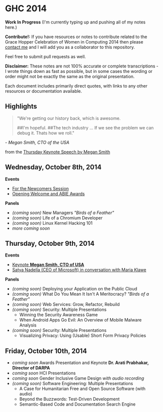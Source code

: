 # GHC 2014

**Work In Progress**
(I'm currently typing up and pushing all of my notes here.)

**Contribute!:**
If you have resources or notes to contribute related to the
Grace Hopper Celebration of Women in Computing 2014 then please
[contact me][contact-me] and I will add you as a collaborator to this repository.

Feel free to submit pull requests as well.

[contact-me]: http://www.flarnie.com/contact

**Disclaimer:**
These notes are not 100% accurate or complete transcriptions -
I wrote things down as fast as possible, but in some cases the wording
or order might not be exactly the same as the original presentation.

Each document includes primarily direct quotes, with
links to any other resources or documentation available.

## Highlights
>"We're getting our history back,
>which is awesome.
>
>##I'm hopeful.
>##The tech industry ...  If we see the problem we can debug it.  Thats how we roll."

*- Megan Smith, CTO of the USA*

from the [Thursday Keynote Speech by Megan Smith][thurs-keynote-megan-smith]

## Wednesday, October 8th, 2014
**Events**
 * [For the Newcomers Session][weds-newcomers-session]
 * [Opening Welcome and ABIE Awards][weds-opening-welcome-and-abie-awards]

**Panels**
 * *(coming soon)* New Managers *"Birds of a Feather"*
 * *(coming soon)* Life of a Chromium Developer
 * *(coming soon)* Linux Kernel Hacking 101
 * *more coming soon*

[weds-newcomers-session]: weds/newcomers_session.md
[weds-opening-welcome-and-abie-awards]: weds/opening_session_and_abie_awards.md

## Thursday, October 9th, 2014
**Events**
 * [Keynote **Megan Smith, CTO of USA**][thurs-keynote-megan-smith]
 * [Satya Nadella (CEO of Microsoft) in conversation with Maria Klawe][thurs-satya-nadella-and-maria-klawe]

**Panels**
 * *(coming soon)* Deploying your Application on the Public Cloud
 * *(coming soon)* What Do You Mean It Isn't A Meritocracy? *"Birds of a Feather"*
 * *(coming soon)* Web Services: Grow, Refactor, Rebuild
 * *(coming soon)* Security: Multiple Presentations
   - Winning the Security Awareness Game
   - When Android Apps Go Evil: An Overview of Mobile Malware Analysis
 * *(coming soon)* Security: Multiple Presentations
   - Visualizing Privacy: Using (Usable) Short Form Privacy Policies

[thurs-keynote-megan-smith]: thurs/keynote_megan_smith.md
[thurs-satya-nadella-and-maria-klawe]: thurs/satya_nadella_and_maria_klawe.md

## Friday, October 10th, 2014
 * *coming soon* Awards Presentation and Keynote **Dr. Arati Prabhakar, Director of DARPA**
 * *coming soon* HCI Presentations
 * *coming soon* Gender Inclusive Game Design *with audio recording*
 * *(coming soon)* Software Engineering: Multiple Presentations
   - A Case for Humanitarian Free and Open Source Software (with audio)
   - Beyond the Buzzwords: Test-Driven Development
   - Semantic-Based Code and Documentation Search Engine

